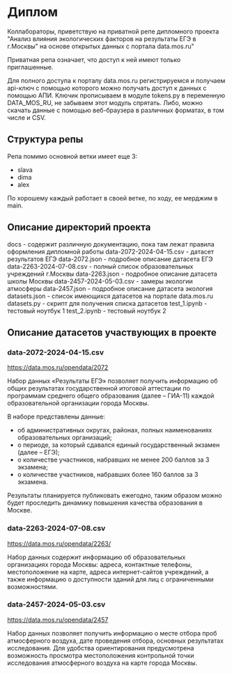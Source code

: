# Диплом

Коллабораторы, приветствую на приватной репе дипломного проекта "Анализ влияния экологических факторов на результаты ЕГЭ в г.Москвы" на основе открытых данных с портала data.mos.ru"

Приватная репа означает, что доступ к ней имеют только приглашенные.

Для полного доступа к порталу data.mos.ru регистрируемся и получаем api-ключ с помощью которого можно получать доступ к данных с помощью АПИ. 
Ключик прописываем в модуле tokens.py в переменную DATA_MOS_RU, не забываем этот модуль спрятать.
Либо, можно скачать данные с помощью веб-браузера в различных форматах, в том числе и CSV.

## Структура репы

Репа помимо основной ветки имеет еще 3:

- slava
- dima
- alex

По хорошему каждый работает в своей ветке, по ходу, ее мерджим в main.

## Описание директорий проекта

docs - содержит различную документацию, пока там лежат правила оформления дипломной работы
data-2072-2024-04-15.csv - датасет результатов ЕГЭ
data-2072.json - подробное описание датасета ЕГЭ
data-2263-2024-07-08.csv - полный список образовательных учреждений г.Москвы
data-2263.json - подробное описание датасета школы Москвы
data-2457-2024-05-03.csv - замеры экологии атмосферы
data-2457.json - подробное описание датасета экология
datasets.json - список имеющихся датасетов на портале data.mos.ru
datasets.py - скрипт для получения списка датасетов
test_1.ipynb - тестовый ноутбук 1
test_2.ipynb - тестовый ноутбук 2

## Описание датасетов участвующих в проекте

###  data-2072-2024-04-15.csv

https://data.mos.ru/opendata/2072

Набор данных «Результаты ЕГЭ» позволяет получить информацию об общих результатах государственной итоговой аттестации по программам среднего общего образования (далее – ГИА-11) каждой образовательной организации города Москвы.

В наборе представлены данные:

- об административных округах, районах, полных наименованиях образовательных организаций;
- о периоде, за который сдавался единый государственный экзамен (далее – ЕГЭ);
- о количестве участников, набравших не менее 200 баллов за 3 экзамена;
- о количестве участников, набравших более 160 баллов за 3 экзамена.

Результаты планируется публиковать ежегодно, таким образом можно будет проследить динамику повышения качества образования в Москве.

###  data-2263-2024-07-08.csv

https://data.mos.ru/opendata/2263/

Набор данных содержит информацию об образовательных организациях города Москвы: адреса, контактные телефоны, местоположение на карте, адреса интернет-сайтов учреждений, а также информацию о доступности зданий для лиц с ограниченными возможностями.

###  data-2457-2024-05-03.csv

https://data.mos.ru/opendata/2457

Набор данных позволяет получить информацию о месте отбора проб атмосферного воздуха, дате проведения отбора, основных результатах исследования. Для удобства ориентирования предусмотрена возможность просмотра местоположения контрольной точки исследования атмосферного воздуха на карте города Москвы.
